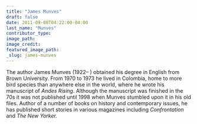 ```yaml
---
title: "James Munves"
draft: false
date: 2011-09-08T04:22:00-04:00
last_name: "Munves"
contributor_type:
image_path:
image_credit:
featured_image_path:
_slug: james-munves
---
```


The author James Munves (1922– ) obtained his degree in English from Brown University. From 1970 to 1973 he lived in Colombia, home to more bird species than anywhere else in the world, where he wrote his manuscript of _Andes Rising_. Although the manuscript was finished in the 70s it was not published until 1998 when Munves stumbled upon it in his old files. Author of a number of books on history and contemporary issues, he has published short stories in various magazines including _Confrontation_ and _The New Yorker._

